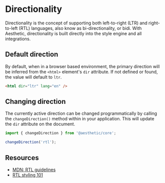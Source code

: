 # Directionality

Directionality is the concept of supporting both left-to-right (LTR) and right-to-left (RTL)
languages, also know as bi-directionality, or bidi. With Aesthetic, directionality is built directly
into the style engine and all integrations.

## Default direction

By default, when in a browser based environment, the primary direction will be inferred from the
`<html>` element's `dir` attribute. If not defined or found, the value will default to `ltr`.

```html
<html dir="ltr" lang="en" />
```

## Changing direction

The currently active direction can be changed programmatically by calling the `changeDirection()`
method within in your application. This will update the `dir` attribute on the document.

```ts
import { changeDirection } from '@aesthetic/core';

changeDirection('rtl');
```

## Resources

- [MDN: RTL guidelines](https://developer.mozilla.org/en-US/docs/Mozilla/Developer_guide/RTL_Guidelines)
- [RTL styling 101](https://rtlstyling.com/posts/rtl-styling)
